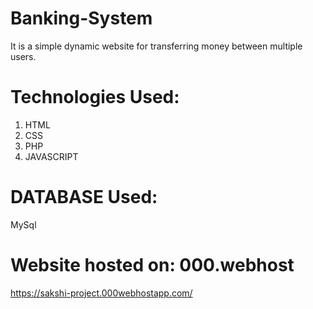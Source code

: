 # Banking-System
   It is a simple dynamic website for transferring money between multiple users.

# Technologies Used:
1. HTML
2. CSS
3. PHP
4. JAVASCRIPT

# DATABASE Used:
   MySql
 
# Website hosted on: 000.webhost
   https://sakshi-project.000webhostapp.com/
